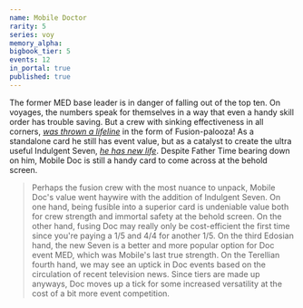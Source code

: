 ```yaml
---
name: Mobile Doctor
rarity: 5
series: voy
memory_alpha:
bigbook_tier: 5
events: 12
in_portal: true
published: true
---
```


The former MED base leader is in danger of falling out of the top ten. On voyages, the numbers speak for themselves in a way that even a handy skill order has trouble saving. But a crew with sinking effectiveness in all corners, [_was thrown a lifeline_](https://www.youtube.com/watch?v=j4m6RqDkeI4) in the form of Fusion-palooza! As a standalone card he still has event value, but as a catalyst to create the ultra useful Indulgent Seven, [_he has new life_](https://www.youtube.com/watch?v=NsJB_EdUDWo). Despite Father Time bearing down on him, Mobile Doc is still a handy card to come across at the behold screen.

> Perhaps the fusion crew with the most nuance to unpack, Mobile Doc's value went haywire with the addition of Indulgent Seven. On one hand, being fusible into a superior card is undeniable value both for crew strength and immortal safety at the behold screen. On the other hand, fusing Doc may really only be cost-efficient the first time since you're paying a 1/5 and 4/4 for another 1/5. On the third Edosian hand, the new Seven is a better and more popular option for Doc event MED, which was Mobile's last true strength. On the Terellian fourth hand, we may see an uptick in Doc events based on the circulation of recent television news. Since tiers are made up anyways, Doc moves up a tick for some increased versatility at the cost of a bit more event competition.
